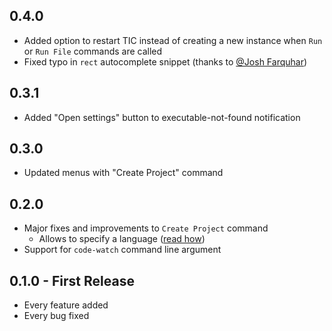 ## 0.4.0
* Added option to restart TIC instead of creating a new instance when `Run` or `Run File` commands are called
* Fixed typo in `rect` autocomplete snippet (thanks to [@Josh Farquhar](https://github.com/joshfarquhar))

## 0.3.1
* Added "Open settings" button to executable-not-found notification

## 0.3.0
* Updated menus with "Create Project" command

## 0.2.0
* Major fixes and improvements to `Create Project` command
  * Allows to specify a language ([read how](README.md#how-to-make-one))
* Support for `code-watch` command line argument

## 0.1.0 - First Release
* Every feature added
* Every bug fixed
